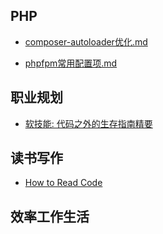 ## PHP

* [composer-autoloader优化.md](composer-autoloader优化.md)

* [phpfpm常用配置项.md](phpfpm常用配置项.md)

  

## 职业规划

* [软技能: 代码之外的生存指南精要](ruan-ji-neng-dai-ma-zhi-wai-de-sheng-cun-zhi-nan-jing-yao.md)



## 读书写作

* [How to Read Code](https://www.codedump.info/post/20210215-how-to-read-code-en/)



## 效率工作生活





